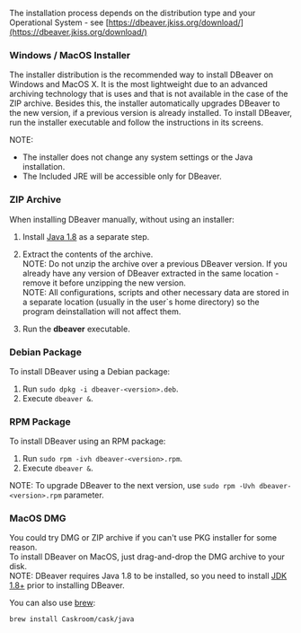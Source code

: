 The installation process depends on the distribution type and your Operational System - see [https://dbeaver.jkiss.org/download/](https://dbeaver.jkiss.org/download/)

### Windows / MacOS Installer
The installer distribution is the recommended way to install DBeaver on Windows and MacOS X. It is the most lightweight due to an advanced archiving technology that is uses and that is not available in the case of the ZIP archive. Besides this, the installer automatically upgrades DBeaver to the new version, if a previous version is already installed.
To install DBeaver, run the installer executable and follow the instructions in its screens.

NOTE:
* The installer does not change any system settings or the Java installation. 
* The Included JRE will be accessible only for DBeaver.  

### ZIP Archive
When installing DBeaver manually, without using an installer:
1. Install [Java 1.8](http://www.oracle.com/technetwork/java/javase/downloads/jre8-downloads-2133155.html) as a separate step.
3. Extract the contents of the archive.  
NOTE: Do not unzip the archive over a previous DBeaver version. 
If you already have any version of DBeaver extracted in the same location - remove it before unzipping the new version.  
NOTE: All configurations, scripts and other necessary data are stored in a separate location (usually in the user`s home directory) so the program deinstallation will not affect them.

4. Run the **dbeaver** executable.

### Debian Package
To install DBeaver using a Debian package:
1. Run `sudo dpkg -i dbeaver-<version>.deb`.  
2. Execute `dbeaver &`.  

### RPM Package
To install DBeaver using an RPM package:
1. Run `sudo rpm -ivh dbeaver-<version>.rpm`.  
2. Execute `dbeaver &`.  

NOTE: To upgrade DBeaver to the next version, use `sudo rpm -Uvh dbeaver-<version>.rpm` parameter.

### MacOS DMG
You could try DMG or ZIP archive if you can't use PKG installer for some reason.  
To install DBeaver on MacOS, just drag-and-drop the DMG archive to your disk.  
NOTE: DBeaver requires Java 1.8 to be installed, so you need to install [JDK 1.8+](http://www.oracle.com/technetwork/java/javase/downloads/jdk8-downloads-2133151.html) prior to installing DBeaver.

You can also use [brew](http://macappstore.org/dbeaver-community/): 
```sh
brew install Caskroom/cask/java
```